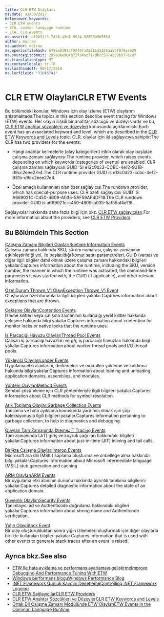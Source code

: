 ```yaml
---
title: CLR ETW Olayları
ms.date: 03/30/2017
helpviewer_keywords:
- CLR ETW events
- ETW, common language runtime
- ETW, CLR events
ms.assetid: ef2b31c3-7426-43e7-9924-92339b96556d
author: mairaw
ms.author: mairaw
ms.openlocfilehash: 6798a83973f94f07a2a215d5208aa55f0f9ae929
ms.sourcegitcommit: 289e06e904b72f34ac717dbcc5074239b977e707
ms.translationtype: MT
ms.contentlocale: tr-TR
ms.lasthandoff: 09/17/2019
ms.locfileid: "71046741"
---
```

# <a name="clr-etw-events"></a><span data-ttu-id="bc394-102">CLR ETW Olayları</span><span class="sxs-lookup"><span data-stu-id="bc394-102">CLR ETW Events</span></span>
<span data-ttu-id="bc394-103">Bu bölümdeki konular, Windows için olay izleme (ETW) olaylarını anlatmaktadır.</span><span class="sxs-lookup"><span data-stu-id="bc394-103">The topics in this section describe event tracing for Windows (ETW) events.</span></span> <span data-ttu-id="bc394-104">Her olayın ilişkili bir anahtar sözcüğü ve düzeyi vardır ve bu, [CLR ETW anahtar sözcükleri ve düzeyleri](clr-etw-keywords-and-levels.md) konusunda açıklanmıştır.</span><span class="sxs-lookup"><span data-stu-id="bc394-104">Each event has an associated keyword and level, which are described in the [CLR ETW Keywords and Levels](clr-etw-keywords-and-levels.md) topic.</span></span> <span data-ttu-id="bc394-105">CLR, olaylar için iki sağlayıcıya sahiptir:</span><span class="sxs-lookup"><span data-stu-id="bc394-105">The CLR has two providers for the events:</span></span>  
  
- <span data-ttu-id="bc394-106">Hangi anahtar kelimelerle (olay kategorileri) etkin olarak olay başlatan çalışma zamanı sağlayıcısı.</span><span class="sxs-lookup"><span data-stu-id="bc394-106">The runtime provider, which raises events depending on which keywords (categories of events) are enabled.</span></span> <span data-ttu-id="bc394-107">CLR çalışma zamanı sağlayıcısı GUID 'SI e13c0d23-CCBC-4e12-931B-d9cc2eee27e4.</span><span class="sxs-lookup"><span data-stu-id="bc394-107">The CLR runtime provider GUID is e13c0d23-ccbc-4e12-931b-d9cc2eee27e4.</span></span>  
  
- <span data-ttu-id="bc394-108">Özel amaçlı kullanımları olan özet sağlayıcısı.</span><span class="sxs-lookup"><span data-stu-id="bc394-108">The rundown provider, which has special-purpose uses.</span></span> <span data-ttu-id="bc394-109">CLR özeti sağlayıcısı GUID 'SI A669021C-C450-4609-A035-5AF59AF4DF18.</span><span class="sxs-lookup"><span data-stu-id="bc394-109">The CLR rundown provider GUID is a669021c-c450-4609-a035-5af59af4df18.</span></span>  
  
 <span data-ttu-id="bc394-110">Sağlayıcılar hakkında daha fazla bilgi için bkz. [CLR ETW sağlayıcıları](clr-etw-providers.md).</span><span class="sxs-lookup"><span data-stu-id="bc394-110">For more information about the providers, see [CLR ETW Providers](clr-etw-providers.md).</span></span>  
  
## <a name="in-this-section"></a><span data-ttu-id="bc394-111">Bu Bölümde</span><span class="sxs-lookup"><span data-stu-id="bc394-111">In This Section</span></span>  
 [<span data-ttu-id="bc394-112">Çalışma Zamanı Bilgileri Olayları</span><span class="sxs-lookup"><span data-stu-id="bc394-112">Runtime Information Events</span></span>](runtime-information-etw-events.md)  
 <span data-ttu-id="bc394-113">Çalışma zamanı hakkında SKU, sürüm numarası, çalışma zamanının etkinleştirildiği yol, ile başlatıldığı komut satırı parametreleri, GUID (varsa) ve diğer ilgili bilgiler dahil olmak üzere çalışma zamanı hakkındaki bilgileri yakalar.</span><span class="sxs-lookup"><span data-stu-id="bc394-113">Captures information about the runtime, including the SKU, version number, the manner in which the runtime was activated, the command-line parameters it was started with, the GUID (if applicable), and other relevant information.</span></span>  
  
 [<span data-ttu-id="bc394-114">Özel Durum Thrown_V1 Olayı</span><span class="sxs-lookup"><span data-stu-id="bc394-114">Exception Thrown_V1 Event</span></span>](exception-thrown-v1-etw-event.md)  
 <span data-ttu-id="bc394-115">Oluşturulan özel durumlarla ilgili bilgileri yakalar.</span><span class="sxs-lookup"><span data-stu-id="bc394-115">Captures information about exceptions that are thrown.</span></span>  
  
 [<span data-ttu-id="bc394-116">Çekişme Olayları</span><span class="sxs-lookup"><span data-stu-id="bc394-116">Contention Events</span></span>](contention-etw-events.md)  
 <span data-ttu-id="bc394-117">İzleme kilitleri veya çalışma zamanının kullandığı yerel kilitler hakkında çekişme hakkında bilgi yakalar.</span><span class="sxs-lookup"><span data-stu-id="bc394-117">Captures information about contention for monitor locks or native locks that the runtime uses.</span></span>  
  
 [<span data-ttu-id="bc394-118">İş Parçacığı Havuzu Olayları</span><span class="sxs-lookup"><span data-stu-id="bc394-118">Thread Pool Events</span></span>](thread-pool-etw-events.md)  
 <span data-ttu-id="bc394-119">Çalışan iş parçacığı havuzları ve g/ç iş parçacığı havuzları hakkında bilgi yakalar.</span><span class="sxs-lookup"><span data-stu-id="bc394-119">Captures information about worker thread pools and I/O thread pools.</span></span>  
  
 [<span data-ttu-id="bc394-120">Yükleyici Olayları</span><span class="sxs-lookup"><span data-stu-id="bc394-120">Loader Events</span></span>](loader-etw-events.md)  
 <span data-ttu-id="bc394-121">Uygulama etki alanlarını, derlemeleri ve modülleri yükleme ve kaldırma hakkında bilgi yakalar.</span><span class="sxs-lookup"><span data-stu-id="bc394-121">Captures information about loading and unloading application domains, assemblies, and modules.</span></span>  
  
 [<span data-ttu-id="bc394-122">Yöntem Olayları</span><span class="sxs-lookup"><span data-stu-id="bc394-122">Method Events</span></span>](method-etw-events.md)  
 <span data-ttu-id="bc394-123">Sembol çözümleme için CLR yöntemleriyle ilgili bilgileri yakalar.</span><span class="sxs-lookup"><span data-stu-id="bc394-123">Captures information about CLR methods for symbol resolution.</span></span>  
  
 [<span data-ttu-id="bc394-124">Atık Toplama Olayları</span><span class="sxs-lookup"><span data-stu-id="bc394-124">Garbage Collection Events</span></span>](garbage-collection-etw-events.md)  
 <span data-ttu-id="bc394-125">Tanılama ve hata ayıklama konusunda yardımcı olmak için çöp koleksiyonuyla ilgili bilgileri yakalar.</span><span class="sxs-lookup"><span data-stu-id="bc394-125">Captures information pertaining to garbage collection, to help in diagnostics and debugging.</span></span>  
  
 [<span data-ttu-id="bc394-126">Olayları Tam Zamanında İzleme</span><span class="sxs-lookup"><span data-stu-id="bc394-126">JIT Tracing Events</span></span>](jit-tracing-etw-events.md)  
 <span data-ttu-id="bc394-127">Tam zamanında (JıT) giriş ve kuyruk çağrıları hakkındaki bilgileri yakalar.</span><span class="sxs-lookup"><span data-stu-id="bc394-127">Captures information about just-in-time (JIT) inlining and tail calls.</span></span>  
  
 [<span data-ttu-id="bc394-128">Birlikte Çalışma Olayları</span><span class="sxs-lookup"><span data-stu-id="bc394-128">Interop Events</span></span>](interop-etw-events.md)  
 <span data-ttu-id="bc394-129">Microsoft ara dili (MSIL) saplama oluşturma ve önbelleğe alma hakkında bilgi yakalar.</span><span class="sxs-lookup"><span data-stu-id="bc394-129">Captures information about Microsoft intermediate language (MSIL) stub generation and caching.</span></span>  
  
 [<span data-ttu-id="bc394-130">ARM Olayları</span><span class="sxs-lookup"><span data-stu-id="bc394-130">ARM Events</span></span>](application-domain-resource-monitoring-arm-etw-events.md)  
 <span data-ttu-id="bc394-131">Bir uygulama etki alanının durumu hakkında ayrıntılı tanılama bilgilerini yakalar.</span><span class="sxs-lookup"><span data-stu-id="bc394-131">Captures detailed diagnostic information about the state of an application domain.</span></span>  
  
 [<span data-ttu-id="bc394-132">Güvenlik Olayları</span><span class="sxs-lookup"><span data-stu-id="bc394-132">Security Events</span></span>](security-etw-events.md)  
 <span data-ttu-id="bc394-133">Tanımlayıcı ad ve Authenticode doğrulama hakkındaki bilgileri yakalar.</span><span class="sxs-lookup"><span data-stu-id="bc394-133">Captures information about strong name and Authenticode verification.</span></span>  
  
 [<span data-ttu-id="bc394-134">Yığın Olayı</span><span class="sxs-lookup"><span data-stu-id="bc394-134">Stack Event</span></span>](stack-etw-event.md)  
 <span data-ttu-id="bc394-135">Bir olay oluşturulduktan sonra yığın izlemeleri oluşturmak için diğer olaylarla birlikte kullanılan bilgileri yakalar.</span><span class="sxs-lookup"><span data-stu-id="bc394-135">Captures information that is used with other events to generate stack traces after an event is raised.</span></span>  
  
## <a name="see-also"></a><span data-ttu-id="bc394-136">Ayrıca bkz.</span><span class="sxs-lookup"><span data-stu-id="bc394-136">See also</span></span>

- [<span data-ttu-id="bc394-137">ETW Ile hata ayıklama ve performans ayarlamayı geliştirme</span><span class="sxs-lookup"><span data-stu-id="bc394-137">Improve Debugging And Performance Tuning With ETW</span></span>](https://go.microsoft.com/fwlink/?LinkId=179696)
- [<span data-ttu-id="bc394-138">Windows performans blogu</span><span class="sxs-lookup"><span data-stu-id="bc394-138">Windows Performance Blog</span></span>](https://go.microsoft.com/fwlink/?LinkId=179509)
- [<span data-ttu-id="bc394-139">.NET Framework Günlük Kaydını Denetleme</span><span class="sxs-lookup"><span data-stu-id="bc394-139">Controlling .NET Framework Logging</span></span>](controlling-logging.md)
- [<span data-ttu-id="bc394-140">CLR ETW Sağlayıcılar</span><span class="sxs-lookup"><span data-stu-id="bc394-140">CLR ETW Providers</span></span>](clr-etw-providers.md)
- [<span data-ttu-id="bc394-141">CLR ETW Anahtar Sözcükleri ve Düzeyler</span><span class="sxs-lookup"><span data-stu-id="bc394-141">CLR ETW Keywords and Levels</span></span>](clr-etw-keywords-and-levels.md)
- [<span data-ttu-id="bc394-142">Ortak Dil Çalışma Zamanı Modülünde ETW Olayları</span><span class="sxs-lookup"><span data-stu-id="bc394-142">ETW Events in the Common Language Runtime</span></span>](etw-events-in-the-common-language-runtime.md)

